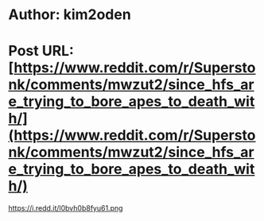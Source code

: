 # Author: kim2oden
# Post URL: [https://www.reddit.com/r/Superstonk/comments/mwzut2/since_hfs_are_trying_to_bore_apes_to_death_with/](https://www.reddit.com/r/Superstonk/comments/mwzut2/since_hfs_are_trying_to_bore_apes_to_death_with/)


https://i.redd.it/l0bvh0b8fyu61.png